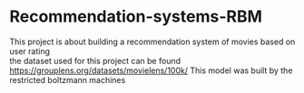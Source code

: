 # Recommendation-systems-RBM
This project is about building a recommendation system of movies based on user rating  
the dataset used for this project can be found https://grouplens.org/datasets/movielens/100k/
This model was built by the restricted boltzmann machines

